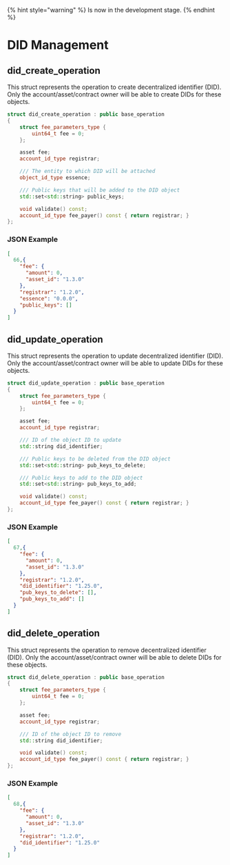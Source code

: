 {% hint style="warning" %}
Is now in the development stage.
{% endhint %}

# DID Management

## did\_create\_operation

This struct represents the operation to create decentralized identifier (DID).
Only the account/asset/contract owner will be able to create DIDs for these objects.

```cpp
struct did_create_operation : public base_operation
{
    struct fee_parameters_type {
        uint64_t fee = 0;
    };

    asset fee;
    account_id_type registrar;

    /// The entity to which DID will be attached
    object_id_type essence;

    /// Public keys that will be added to the DID object
    std::set<std::string> public_keys;

    void validate() const;
    account_id_type fee_payer() const { return registrar; }
};
```

### JSON Example

```json
[
  66,{
    "fee": {
      "amount": 0,
      "asset_id": "1.3.0"
    },
    "registrar": "1.2.0",
    "essence": "0.0.0",
    "public_keys": []
  }
]
```

## did\_update\_operation

This struct represents the operation to update decentralized identifier (DID).
Only the account/asset/contract owner will be able to update DIDs for these objects.

```cpp
struct did_update_operation : public base_operation
{
    struct fee_parameters_type {
        uint64_t fee = 0;
    };

    asset fee;
    account_id_type registrar;

    /// ID of the object ID to update
    std::string did_identifier;

    /// Public keys to be deleted from the DID object
    std::set<std::string> pub_keys_to_delete;

    /// Public keys to add to the DID object
    std::set<std::string> pub_keys_to_add;

    void validate() const;
    account_id_type fee_payer() const { return registrar; }
};
```

### JSON Example

```json
[
  67,{
    "fee": {
      "amount": 0,
      "asset_id": "1.3.0"
    },
    "registrar": "1.2.0",
    "did_identifier": "1.25.0",
    "pub_keys_to_delete": [],
    "pub_keys_to_add": []
  }
]
```

## did\_delete\_operation

This struct represents the operation to remove decentralized identifier (DID).
Only the account/asset/contract owner will be able to delete DIDs for these objects.

```cpp
struct did_delete_operation : public base_operation
{
    struct fee_parameters_type {
        uint64_t fee = 0;
    };

    asset fee;
    account_id_type registrar;

    /// ID of the object ID to remove
    std::string did_identifier;

    void validate() const;
    account_id_type fee_payer() const { return registrar; }
};
```

### JSON Example

```json
[
  68,{
    "fee": {
      "amount": 0,
      "asset_id": "1.3.0"
    },
    "registrar": "1.2.0",
    "did_identifier": "1.25.0"
  }
]
```
